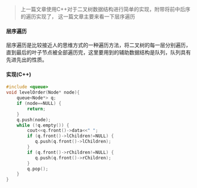 > 上一篇文章使用C++对于二叉树数据结构进行简单的实现，附带将前中后序的遍历实现了，
这一篇文章主要来看一下层序遍历

#### 层序遍历

层序遍历是比较接近人的思维方式的一种遍历方法，将二叉树的每一层分别遍历，
直到最后的叶子节点被全部遍历完，这里要用到的辅助数据结构是队列，队列具有先进先出的性质。


#### 实现(C++)

```c++
#include <queue>
void levelOrder(Node* node){
    queue<Node*> q;
    if (node==NULL) {
        return;
    }
    q.push(node);
    while (!q.empty()) {
        cout<<q.front()->data<<" ";
        if (q.front()->lChildren!=NULL) {
           q.push(q.front()->lChildren);
        }
        if (q.front()->rChildren!=NULL) {
           q.push(q.front()->rChildren);
        }
        q.pop();
    }
}
```
             



